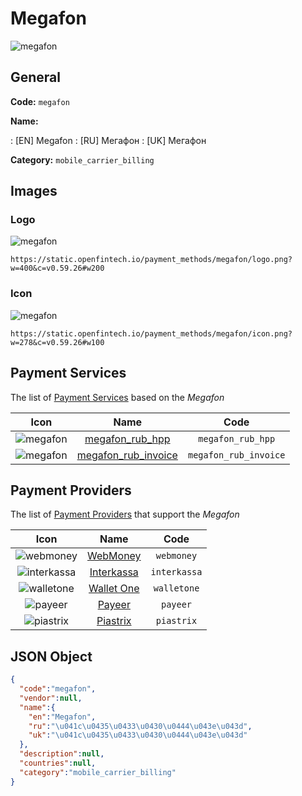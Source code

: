 
# Megafon 
![megafon](https://static.openfintech.io/payment_methods/megafon/logo.png?w=400&c=v0.59.26#w200)  

## General 
**Code:** `megafon` 
 
**Name:** 
 
:	[EN] Megafon 
:	[RU] Мегафон 
:	[UK] Мегафон 
 
**Category:** `mobile_carrier_billing` 
 

## Images 

### Logo 
![megafon](https://static.openfintech.io/payment_methods/megafon/logo.png?w=400&c=v0.59.26#w200)  

```
https://static.openfintech.io/payment_methods/megafon/logo.png?w=400&c=v0.59.26#w200
```  

### Icon 
![megafon](https://static.openfintech.io/payment_methods/megafon/icon.png?w=278&c=v0.59.26#w100)  

```
https://static.openfintech.io/payment_methods/megafon/icon.png?w=278&c=v0.59.26#w100
```  

## Payment Services 
 
The list of [Payment Services](/payment-services/) based on the _Megafon_ 

|Icon|Name|Code| 
|:---:|:---:|:---:| 
|![megafon](https://static.openfintech.io/payment_methods/megafon/icon.png?w=278&c=v0.59.26#w100) |[megafon_rub_hpp](/payment-services/megafon_rub_hpp/)|`megafon_rub_hpp`| 
|![megafon](https://static.openfintech.io/payment_methods/megafon/icon.png?w=278&c=v0.59.26#w100) |[megafon_rub_invoice](/payment-services/megafon_rub_invoice/)|`megafon_rub_invoice`| 
 

## Payment Providers 
 
The list of [Payment Providers](/payment-providers/) that support the _Megafon_ 

|Icon|Name|Code| 
|:---:|:---:|:---:| 
|![webmoney](https://static.openfintech.io/payment_providers/webmoney/icon.svg?w=278&c=v0.59.26#w100) |[WebMoney](/payment-providers/webmoney/)|`webmoney`| 
|![interkassa](https://static.openfintech.io/payment_providers/interkassa/icon.svg?w=278&c=v0.59.26#w100) |[Interkassa](/payment-providers/interkassa/)|`interkassa`| 
|![walletone](https://static.openfintech.io/payment_providers/walletone/icon.svg?w=278&c=v0.59.26#w100) |[Wallet One](/payment-providers/walletone/)|`walletone`| 
|![payeer](https://static.openfintech.io/payment_providers/payeer/icon.png?w=278&c=v0.59.26#w100) |[Payeer](/payment-providers/payeer/)|`payeer`| 
|![piastrix](https://static.openfintech.io/payment_providers/piastrix/icon.svg?w=278&c=v0.59.26#w100) |[Piastrix](/payment-providers/piastrix/)|`piastrix`| 
 

## JSON Object 

```json
{
  "code":"megafon",
  "vendor":null,
  "name":{
    "en":"Megafon",
    "ru":"\u041c\u0435\u0433\u0430\u0444\u043e\u043d",
    "uk":"\u041c\u0435\u0433\u0430\u0444\u043e\u043d"
  },
  "description":null,
  "countries":null,
  "category":"mobile_carrier_billing"
}
```  
